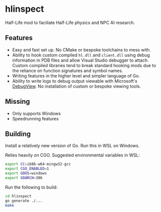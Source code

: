 # hlinspect

Half-Life mod to faciliate Half-Life physics and NPC AI research.

## Features

- Easy and fast set up. No CMake or bespoke toolchains to mess with.
- Ability to hook custom compiled `hl.dll` and `client.dll` using debug information in PDB files and allow Visual Studio debugger to attach. Custom compiled libraries tend to break standard hooking mods due to the reliance on function signatures and symbol names.
- Writing features in the higher level and simpler language of Go.
- Ability to write logs to debug output viewable with Microsoft's [DebugView](https://docs.microsoft.com/en-us/sysinternals/downloads/debugview). No installation of custom or bespoke viewing tools.

## Missing

- Only supports Windows
- Speedrunning features

## Building

Install a relatively new version of Go. Run this in WSL on Windows.

Relies heavily on CGO. Suggested environmental variables in WSL:

```bash
export CC=i686-w64-mingw32-gcc
export CGO_ENABLED=1
export GOOS=windows
export GOARCH=386
```

Run the following to build:

```bash
cd hlinspect
go generate ./...
make
```
